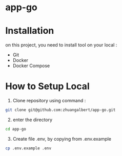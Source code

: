 # app-go

# Installation

on this project, you need to install tool on your local :
- Git
- Docker
- Docker Compose

# How to Setup Local

1. Clone repository using command : 
```bash
git clone git@github.com:zhuangalbert/app-go.git
```

2. enter the directory
```bash
cd app-go
```

3. Create file .env, by copying from .env.example
```bash
cp .env.example .env
```

